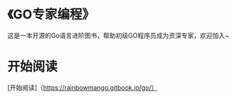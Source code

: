 # 《GO专家编程》
这是一本开源的Go语言进阶图书，帮助初级GO程序员成为资深专家，欢迎加入~

# 开始阅读
[开始阅读]（https://rainbowmango.gitbook.io/go/）
